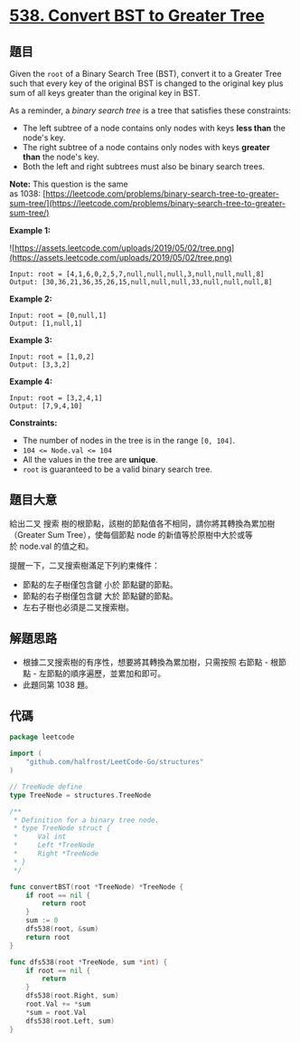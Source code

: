 # [538. Convert BST to Greater Tree](https://leetcode.com/problems/convert-bst-to-greater-tree/)

## 題目

Given the `root` of a Binary Search Tree (BST), convert it to a Greater Tree such that every key of the original BST is changed to the original key plus sum of all keys greater than the original key in BST.

As a reminder, a *binary search tree* is a tree that satisfies these constraints:

- The left subtree of a node contains only nodes with keys **less than** the node's key.
- The right subtree of a node contains only nodes with keys **greater than** the node's key.
- Both the left and right subtrees must also be binary search trees.

**Note:** This question is the same as 1038: [https://leetcode.com/problems/binary-search-tree-to-greater-sum-tree/](https://leetcode.com/problems/binary-search-tree-to-greater-sum-tree/)

**Example 1:**

![https://assets.leetcode.com/uploads/2019/05/02/tree.png](https://assets.leetcode.com/uploads/2019/05/02/tree.png)

```
Input: root = [4,1,6,0,2,5,7,null,null,null,3,null,null,null,8]
Output: [30,36,21,36,35,26,15,null,null,null,33,null,null,null,8]
```

**Example 2:**

```
Input: root = [0,null,1]
Output: [1,null,1]
```

**Example 3:**

```
Input: root = [1,0,2]
Output: [3,3,2]
```

**Example 4:**

```
Input: root = [3,2,4,1]
Output: [7,9,4,10]
```

**Constraints:**

- The number of nodes in the tree is in the range `[0, 104]`.
- `104 <= Node.val <= 104`
- All the values in the tree are **unique**.
- `root` is guaranteed to be a valid binary search tree.

## 題目大意

給出二叉 搜索 樹的根節點，該樹的節點值各不相同，請你將其轉換為累加樹（Greater Sum Tree），使每個節點 node 的新值等於原樹中大於或等於 node.val 的值之和。

提醒一下，二叉搜索樹滿足下列約束條件：

- 節點的左子樹僅包含鍵 小於 節點鍵的節點。
- 節點的右子樹僅包含鍵 大於 節點鍵的節點。
- 左右子樹也必須是二叉搜索樹。

## 解題思路

- 根據二叉搜索樹的有序性，想要將其轉換為累加樹，只需按照 右節點 - 根節點 - 左節點的順序遍歷，並累加和即可。
- 此題同第 1038 題。

## 代碼

```go
package leetcode

import (
	"github.com/halfrost/LeetCode-Go/structures"
)

// TreeNode define
type TreeNode = structures.TreeNode

/**
 * Definition for a binary tree node.
 * type TreeNode struct {
 *     Val int
 *     Left *TreeNode
 *     Right *TreeNode
 * }
 */

func convertBST(root *TreeNode) *TreeNode {
	if root == nil {
		return root
	}
	sum := 0
	dfs538(root, &sum)
	return root
}

func dfs538(root *TreeNode, sum *int) {
	if root == nil {
		return
	}
	dfs538(root.Right, sum)
	root.Val += *sum
	*sum = root.Val
	dfs538(root.Left, sum)
}
```